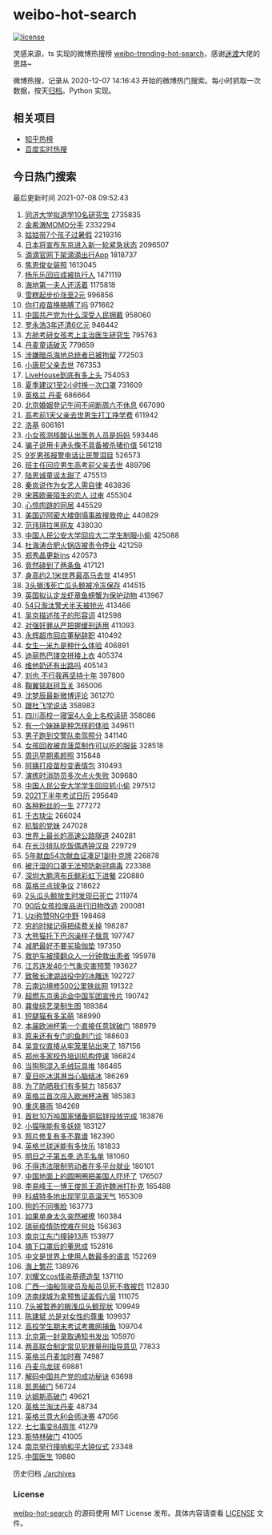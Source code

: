 # weibo-hot-search

[![license](https://img.shields.io/github/license/Arrackisarookie/weibo-hot-search)](https://github.com/Arrackisarookie/weibo-hot-search/blob/master/LICENSE)

灵感来源，ts 实现的微博热搜榜 [weibo-trending-hot-search](https://github.com/justjavac/weibo-trending-hot-search)，感谢[迷渡](https://github.com/justjavac)大佬的思路~

微博热搜，记录从 2020-12-07 14:16:43 开始的微博热门搜索。每小时抓取一次数据，按天[归档](./archives)。Python 实现。

## 相关项目
+ [知乎热榜](https://github.com/Arrackisarookie/zhihu-top-search)
+ [百度实时热搜](https://github.com/Arrackisarookie/baidu-hot-search)

## 今日热门搜索

<!-- Rank Begin -->

最后更新时间 2021-07-08 09:52:43

1. [同济大学拟退学10名研究生](https://s.weibo.com/weibo?q=%23%E5%90%8C%E6%B5%8E%E5%A4%A7%E5%AD%A6%E6%8B%9F%E9%80%80%E5%AD%A610%E5%90%8D%E7%A0%94%E7%A9%B6%E7%94%9F%23&Refer=top) 2735835
1. [金希澈MOMO分手](https://s.weibo.com/weibo?q=%23%E9%87%91%E5%B8%8C%E6%BE%88MOMO%E5%88%86%E6%89%8B%23&Refer=top) 2332294
1. [姑姑带7个孩子过暑假](https://s.weibo.com/weibo?q=%23%E5%A7%91%E5%A7%91%E5%B8%A67%E4%B8%AA%E5%AD%A9%E5%AD%90%E8%BF%87%E6%9A%91%E5%81%87%23&Refer=top) 2219316
1. [日本将宣布东京进入新一轮紧急状态](https://s.weibo.com/weibo?q=%23%E6%97%A5%E6%9C%AC%E5%B0%86%E5%AE%A3%E5%B8%83%E4%B8%9C%E4%BA%AC%E8%BF%9B%E5%85%A5%E6%96%B0%E4%B8%80%E8%BD%AE%E7%B4%A7%E6%80%A5%E7%8A%B6%E6%80%81%23&Refer=top) 2096507
1. [滴滴官网下架滴滴出行App](https://s.weibo.com/weibo?q=%23%E6%BB%B4%E6%BB%B4%E5%AE%98%E7%BD%91%E4%B8%8B%E6%9E%B6%E6%BB%B4%E6%BB%B4%E5%87%BA%E8%A1%8CApp%23&Refer=top) 1818737
1. [焦恩俊女装照](https://s.weibo.com/weibo?q=%23%E7%84%A6%E6%81%A9%E4%BF%8A%E5%A5%B3%E8%A3%85%E7%85%A7%23&Refer=top) 1613045
1. [杨乐乐回应成被执行人](https://s.weibo.com/weibo?q=%23%E6%9D%A8%E4%B9%90%E4%B9%90%E5%9B%9E%E5%BA%94%E6%88%90%E8%A2%AB%E6%89%A7%E8%A1%8C%E4%BA%BA%23&Refer=top) 1471119
1. [海地第一夫人还活着](https://s.weibo.com/weibo?q=%23%E6%B5%B7%E5%9C%B0%E7%AC%AC%E4%B8%80%E5%A4%AB%E4%BA%BA%E8%BF%98%E6%B4%BB%E7%9D%80%23&Refer=top) 1175818
1. [雪糕起步价涨至2元](https://s.weibo.com/weibo?q=%23%E9%9B%AA%E7%B3%95%E8%B5%B7%E6%AD%A5%E4%BB%B7%E6%B6%A8%E8%87%B32%E5%85%83%23&Refer=top) 996856
1. [你打疫苗换胳膊了吗](https://s.weibo.com/weibo?q=%23%E4%BD%A0%E6%89%93%E7%96%AB%E8%8B%97%E6%8D%A2%E8%83%B3%E8%86%8A%E4%BA%86%E5%90%97%23&Refer=top) 971662
1. [中国共产党为什么深受人民拥戴](https://s.weibo.com/weibo?q=%23%E4%B8%AD%E5%9B%BD%E5%85%B1%E4%BA%A7%E5%85%9A%E4%B8%BA%E4%BB%80%E4%B9%88%E6%B7%B1%E5%8F%97%E4%BA%BA%E6%B0%91%E6%8B%A5%E6%88%B4%23&Refer=top) 958060
1. [罗永浩3年还清6亿元](https://s.weibo.com/weibo?q=%23%E7%BD%97%E6%B0%B8%E6%B5%A93%E5%B9%B4%E8%BF%98%E6%B8%856%E4%BA%BF%E5%85%83%23&Refer=top) 946442
1. [方舱考研女孩考上主治医生研究生](https://s.weibo.com/weibo?q=%23%E6%96%B9%E8%88%B1%E8%80%83%E7%A0%94%E5%A5%B3%E5%AD%A9%E8%80%83%E4%B8%8A%E4%B8%BB%E6%B2%BB%E5%8C%BB%E7%94%9F%E7%A0%94%E7%A9%B6%E7%94%9F%23&Refer=top) 795763
1. [丹麦童话破灭](https://s.weibo.com/weibo?q=%23%E4%B8%B9%E9%BA%A6%E7%AB%A5%E8%AF%9D%E7%A0%B4%E7%81%AD%23&Refer=top) 779659
1. [涉嫌暗杀海地总统者已被拘留](https://s.weibo.com/weibo?q=%23%E6%B6%89%E5%AB%8C%E6%9A%97%E6%9D%80%E6%B5%B7%E5%9C%B0%E6%80%BB%E7%BB%9F%E8%80%85%E5%B7%B2%E8%A2%AB%E6%8B%98%E7%95%99%23&Refer=top) 772503
1. [小唐尼父亲去世](https://s.weibo.com/weibo?q=%23%E5%B0%8F%E5%94%90%E5%B0%BC%E7%88%B6%E4%BA%B2%E5%8E%BB%E4%B8%96%23&Refer=top) 767353
1. [LiveHouse到底有多上头](https://s.weibo.com/weibo?q=%23LiveHouse%E5%88%B0%E5%BA%95%E6%9C%89%E5%A4%9A%E4%B8%8A%E5%A4%B4%23&Refer=top) 754053
1. [夏季建议1至2小时换一次口罩](https://s.weibo.com/weibo?q=%23%E5%A4%8F%E5%AD%A3%E5%BB%BA%E8%AE%AE1%E8%87%B32%E5%B0%8F%E6%97%B6%E6%8D%A2%E4%B8%80%E6%AC%A1%E5%8F%A3%E7%BD%A9%23&Refer=top) 731609
1. [英格兰 丹麦](https://s.weibo.com/weibo?q=%E8%8B%B1%E6%A0%BC%E5%85%B0%20%E4%B8%B9%E9%BA%A6&Refer=top) 686664
1. [北京婚姻登记午间不间断周六不休息](https://s.weibo.com/weibo?q=%23%E5%8C%97%E4%BA%AC%E5%A9%9A%E5%A7%BB%E7%99%BB%E8%AE%B0%E5%8D%88%E9%97%B4%E4%B8%8D%E9%97%B4%E6%96%AD%E5%91%A8%E5%85%AD%E4%B8%8D%E4%BC%91%E6%81%AF%23&Refer=top) 667090
1. [高考前1天父亲去世男生打工挣学费](https://s.weibo.com/weibo?q=%23%E9%AB%98%E8%80%83%E5%89%8D1%E5%A4%A9%E7%88%B6%E4%BA%B2%E5%8E%BB%E4%B8%96%E7%94%B7%E7%94%9F%E6%89%93%E5%B7%A5%E6%8C%A3%E5%AD%A6%E8%B4%B9%23&Refer=top) 611942
1. [洛基](https://s.weibo.com/weibo?q=%E6%B4%9B%E5%9F%BA&Refer=top) 606161
1. [小女孩测核酸认出医务人员是妈妈](https://s.weibo.com/weibo?q=%23%E5%B0%8F%E5%A5%B3%E5%AD%A9%E6%B5%8B%E6%A0%B8%E9%85%B8%E8%AE%A4%E5%87%BA%E5%8C%BB%E5%8A%A1%E4%BA%BA%E5%91%98%E6%98%AF%E5%A6%88%E5%A6%88%23&Refer=top) 593446
1. [骗子说用卡通头像不具备被杀猪价值](https://s.weibo.com/weibo?q=%23%E9%AA%97%E5%AD%90%E8%AF%B4%E7%94%A8%E5%8D%A1%E9%80%9A%E5%A4%B4%E5%83%8F%E4%B8%8D%E5%85%B7%E5%A4%87%E8%A2%AB%E6%9D%80%E7%8C%AA%E4%BB%B7%E5%80%BC%23&Refer=top) 561218
1. [9岁男孩报警电话让民警泪目](https://s.weibo.com/weibo?q=%239%E5%B2%81%E7%94%B7%E5%AD%A9%E6%8A%A5%E8%AD%A6%E7%94%B5%E8%AF%9D%E8%AE%A9%E6%B0%91%E8%AD%A6%E6%B3%AA%E7%9B%AE%23&Refer=top) 526573
1. [班主任回应男生高考前父亲去世](https://s.weibo.com/weibo?q=%23%E7%8F%AD%E4%B8%BB%E4%BB%BB%E5%9B%9E%E5%BA%94%E7%94%B7%E7%94%9F%E9%AB%98%E8%80%83%E5%89%8D%E7%88%B6%E4%BA%B2%E5%8E%BB%E4%B8%96%23&Refer=top) 489796
1. [陆思诚童谣太甜了](https://s.weibo.com/weibo?q=%23%E9%99%86%E6%80%9D%E8%AF%9A%E7%AB%A5%E8%B0%A3%E5%A4%AA%E7%94%9C%E4%BA%86%23&Refer=top) 475513
1. [秦岚说作为女艺人需自律](https://s.weibo.com/weibo?q=%23%E7%A7%A6%E5%B2%9A%E8%AF%B4%E4%BD%9C%E4%B8%BA%E5%A5%B3%E8%89%BA%E4%BA%BA%E9%9C%80%E8%87%AA%E5%BE%8B%23&Refer=top) 463836
1. [宋茜欧豪陌生的恋人 过审](https://s.weibo.com/weibo?q=%E5%AE%8B%E8%8C%9C%E6%AC%A7%E8%B1%AA%E9%99%8C%E7%94%9F%E7%9A%84%E6%81%8B%E4%BA%BA%20%E8%BF%87%E5%AE%A1&Refer=top) 455304
1. [心惊肉跳的同居](https://s.weibo.com/weibo?q=%E5%BF%83%E6%83%8A%E8%82%89%E8%B7%B3%E7%9A%84%E5%90%8C%E5%B1%85&Refer=top) 445529
1. [美国迈阿密大楼倒塌事故搜救停止](https://s.weibo.com/weibo?q=%23%E7%BE%8E%E5%9B%BD%E8%BF%88%E9%98%BF%E5%AF%86%E5%A4%A7%E6%A5%BC%E5%80%92%E5%A1%8C%E4%BA%8B%E6%95%85%E6%90%9C%E6%95%91%E5%81%9C%E6%AD%A2%23&Refer=top) 440829
1. [范玮琪拉黑网友](https://s.weibo.com/weibo?q=%23%E8%8C%83%E7%8E%AE%E7%90%AA%E6%8B%89%E9%BB%91%E7%BD%91%E5%8F%8B%23&Refer=top) 438030
1. [中国人民公安大学回应大二学生制服小偷](https://s.weibo.com/weibo?q=%23%E4%B8%AD%E5%9B%BD%E4%BA%BA%E6%B0%91%E5%85%AC%E5%AE%89%E5%A4%A7%E5%AD%A6%E5%9B%9E%E5%BA%94%E5%A4%A7%E4%BA%8C%E5%AD%A6%E7%94%9F%E5%88%B6%E6%9C%8D%E5%B0%8F%E5%81%B7%23&Refer=top) 425088
1. [杜海涛合肥火锅店被责令停业](https://s.weibo.com/weibo?q=%E6%9D%9C%E6%B5%B7%E6%B6%9B%E5%90%88%E8%82%A5%E7%81%AB%E9%94%85%E5%BA%97%E8%A2%AB%E8%B4%A3%E4%BB%A4%E5%81%9C%E4%B8%9A&Refer=top) 421259
1. [郑秀晶更新ins](https://s.weibo.com/weibo?q=%23%E9%83%91%E7%A7%80%E6%99%B6%E6%9B%B4%E6%96%B0ins%23&Refer=top) 420573
1. [竟然磕到了两条鱼](https://s.weibo.com/weibo?q=%23%E7%AB%9F%E7%84%B6%E7%A3%95%E5%88%B0%E4%BA%86%E4%B8%A4%E6%9D%A1%E9%B1%BC%23&Refer=top) 417121
1. [身高约2.1米世界最高马去世](https://s.weibo.com/weibo?q=%23%E8%BA%AB%E9%AB%98%E7%BA%A62.1%E7%B1%B3%E4%B8%96%E7%95%8C%E6%9C%80%E9%AB%98%E9%A9%AC%E5%8E%BB%E4%B8%96%23&Refer=top) 414951
1. [3头搁浅死亡瓜头鲸被冷冻保存](https://s.weibo.com/weibo?q=%233%E5%A4%B4%E6%90%81%E6%B5%85%E6%AD%BB%E4%BA%A1%E7%93%9C%E5%A4%B4%E9%B2%B8%E8%A2%AB%E5%86%B7%E5%86%BB%E4%BF%9D%E5%AD%98%23&Refer=top) 414515
1. [英国拟认定龙虾章鱼螃蟹为保护动物](https://s.weibo.com/weibo?q=%23%E8%8B%B1%E5%9B%BD%E6%8B%9F%E8%AE%A4%E5%AE%9A%E9%BE%99%E8%99%BE%E7%AB%A0%E9%B1%BC%E8%9E%83%E8%9F%B9%E4%B8%BA%E4%BF%9D%E6%8A%A4%E5%8A%A8%E7%89%A9%23&Refer=top) 413967
1. [54只淘汰警犬半天被抢光](https://s.weibo.com/weibo?q=%2354%E5%8F%AA%E6%B7%98%E6%B1%B0%E8%AD%A6%E7%8A%AC%E5%8D%8A%E5%A4%A9%E8%A2%AB%E6%8A%A2%E5%85%89%23&Refer=top) 413466
1. [吴京描述孩子的形容词](https://s.weibo.com/weibo?q=%23%E5%90%B4%E4%BA%AC%E6%8F%8F%E8%BF%B0%E5%AD%A9%E5%AD%90%E7%9A%84%E5%BD%A2%E5%AE%B9%E8%AF%8D%23&Refer=top) 412598
1. [对强奸罪从严把握缓刑适用](https://s.weibo.com/weibo?q=%23%E5%AF%B9%E5%BC%BA%E5%A5%B8%E7%BD%AA%E4%BB%8E%E4%B8%A5%E6%8A%8A%E6%8F%A1%E7%BC%93%E5%88%91%E9%80%82%E7%94%A8%23&Refer=top) 411093
1. [永辉超市回应董秘辞职](https://s.weibo.com/weibo?q=%23%E6%B0%B8%E8%BE%89%E8%B6%85%E5%B8%82%E5%9B%9E%E5%BA%94%E8%91%A3%E7%A7%98%E8%BE%9E%E8%81%8C%23&Refer=top) 410492
1. [女生一米九是种什么体验](https://s.weibo.com/weibo?q=%23%E5%A5%B3%E7%94%9F%E4%B8%80%E7%B1%B3%E4%B9%9D%E6%98%AF%E7%A7%8D%E4%BB%80%E4%B9%88%E4%BD%93%E9%AA%8C%23&Refer=top) 406891
1. [迪丽热巴镂空拼接上衣](https://s.weibo.com/weibo?q=%23%E8%BF%AA%E4%B8%BD%E7%83%AD%E5%B7%B4%E9%95%82%E7%A9%BA%E6%8B%BC%E6%8E%A5%E4%B8%8A%E8%A1%A3%23&Refer=top) 405374
1. [维他奶还有出路吗](https://s.weibo.com/weibo?q=%23%E7%BB%B4%E4%BB%96%E5%A5%B6%E8%BF%98%E6%9C%89%E5%87%BA%E8%B7%AF%E5%90%97%23&Refer=top) 405143
1. [刘也 不行我再坚持十年](https://s.weibo.com/weibo?q=%E5%88%98%E4%B9%9F%20%E4%B8%8D%E8%A1%8C%E6%88%91%E5%86%8D%E5%9D%9A%E6%8C%81%E5%8D%81%E5%B9%B4&Refer=top) 397800
1. [鞠翼铭赵珂互关](https://s.weibo.com/weibo?q=%23%E9%9E%A0%E7%BF%BC%E9%93%AD%E8%B5%B5%E7%8F%82%E4%BA%92%E5%85%B3%23&Refer=top) 365006
1. [沈梦辰最新微博评论](https://s.weibo.com/weibo?q=%23%E6%B2%88%E6%A2%A6%E8%BE%B0%E6%9C%80%E6%96%B0%E5%BE%AE%E5%8D%9A%E8%AF%84%E8%AE%BA%23&Refer=top) 361270
1. [跟杜飞学说话](https://s.weibo.com/weibo?q=%23%E8%B7%9F%E6%9D%9C%E9%A3%9E%E5%AD%A6%E8%AF%B4%E8%AF%9D%23&Refer=top) 358983
1. [四川高校一寝室4人全上名校读研](https://s.weibo.com/weibo?q=%23%E5%9B%9B%E5%B7%9D%E9%AB%98%E6%A0%A1%E4%B8%80%E5%AF%9D%E5%AE%A44%E4%BA%BA%E5%85%A8%E4%B8%8A%E5%90%8D%E6%A0%A1%E8%AF%BB%E7%A0%94%23&Refer=top) 358086
1. [有一个妹妹是种怎样的体验](https://s.weibo.com/weibo?q=%23%E6%9C%89%E4%B8%80%E4%B8%AA%E5%A6%B9%E5%A6%B9%E6%98%AF%E7%A7%8D%E6%80%8E%E6%A0%B7%E7%9A%84%E4%BD%93%E9%AA%8C%23&Refer=top) 349611
1. [男子跑到交警队卖驾照分](https://s.weibo.com/weibo?q=%23%E7%94%B7%E5%AD%90%E8%B7%91%E5%88%B0%E4%BA%A4%E8%AD%A6%E9%98%9F%E5%8D%96%E9%A9%BE%E7%85%A7%E5%88%86%23&Refer=top) 341140
1. [女孩回收被弃菠菜制作可以吃的服装](https://s.weibo.com/weibo?q=%E5%A5%B3%E5%AD%A9%E5%9B%9E%E6%94%B6%E8%A2%AB%E5%BC%83%E8%8F%A0%E8%8F%9C%E5%88%B6%E4%BD%9C%E5%8F%AF%E4%BB%A5%E5%90%83%E7%9A%84%E6%9C%8D%E8%A3%85&Refer=top) 328518
1. [周迅早期素颜照](https://s.weibo.com/weibo?q=%23%E5%91%A8%E8%BF%85%E6%97%A9%E6%9C%9F%E7%B4%A0%E9%A2%9C%E7%85%A7%23&Refer=top) 315848
1. [阿姨打疫苗秒变表情包](https://s.weibo.com/weibo?q=%23%E9%98%BF%E5%A7%A8%E6%89%93%E7%96%AB%E8%8B%97%E7%A7%92%E5%8F%98%E8%A1%A8%E6%83%85%E5%8C%85%23&Refer=top) 310493
1. [演练时消防员多次点火失败](https://s.weibo.com/weibo?q=%E6%BC%94%E7%BB%83%E6%97%B6%E6%B6%88%E9%98%B2%E5%91%98%E5%A4%9A%E6%AC%A1%E7%82%B9%E7%81%AB%E5%A4%B1%E8%B4%A5&Refer=top) 309680
1. [中国人民公安大学学生回应抓小偷](https://s.weibo.com/weibo?q=%23%E4%B8%AD%E5%9B%BD%E4%BA%BA%E6%B0%91%E5%85%AC%E5%AE%89%E5%A4%A7%E5%AD%A6%E5%AD%A6%E7%94%9F%E5%9B%9E%E5%BA%94%E6%8A%93%E5%B0%8F%E5%81%B7%23&Refer=top) 297512
1. [2021下半年考试日历](https://s.weibo.com/weibo?q=%232021%E4%B8%8B%E5%8D%8A%E5%B9%B4%E8%80%83%E8%AF%95%E6%97%A5%E5%8E%86%23&Refer=top) 295649
1. [各种粉丝的一生](https://s.weibo.com/weibo?q=%23%E5%90%84%E7%A7%8D%E7%B2%89%E4%B8%9D%E7%9A%84%E4%B8%80%E7%94%9F%23&Refer=top) 277272
1. [千古玦尘](https://s.weibo.com/weibo?q=%E5%8D%83%E5%8F%A4%E7%8E%A6%E5%B0%98&Refer=top) 266024
1. [机智的党妹](https://s.weibo.com/weibo?q=%23%E6%9C%BA%E6%99%BA%E7%9A%84%E5%85%9A%E5%A6%B9%23&Refer=top) 247028
1. [世界上最长的高速公路隧道](https://s.weibo.com/weibo?q=%23%E4%B8%96%E7%95%8C%E4%B8%8A%E6%9C%80%E9%95%BF%E7%9A%84%E9%AB%98%E9%80%9F%E5%85%AC%E8%B7%AF%E9%9A%A7%E9%81%93%23&Refer=top) 240281
1. [在长沙排队吃饭偶遇钟汉良](https://s.weibo.com/weibo?q=%23%E5%9C%A8%E9%95%BF%E6%B2%99%E6%8E%92%E9%98%9F%E5%90%83%E9%A5%AD%E5%81%B6%E9%81%87%E9%92%9F%E6%B1%89%E8%89%AF%23&Refer=top) 229729
1. [5年献血54次献血证凑足1副扑克牌](https://s.weibo.com/weibo?q=%235%E5%B9%B4%E7%8C%AE%E8%A1%8054%E6%AC%A1%E7%8C%AE%E8%A1%80%E8%AF%81%E5%87%91%E8%B6%B31%E5%89%AF%E6%89%91%E5%85%8B%E7%89%8C%23&Refer=top) 226878
1. [被汗湿的口罩无法预防新冠病毒](https://s.weibo.com/weibo?q=%23%E8%A2%AB%E6%B1%97%E6%B9%BF%E7%9A%84%E5%8F%A3%E7%BD%A9%E6%97%A0%E6%B3%95%E9%A2%84%E9%98%B2%E6%96%B0%E5%86%A0%E7%97%85%E6%AF%92%23&Refer=top) 223388
1. [深圳大鹏湾布氏鲸彩虹下进餐](https://s.weibo.com/weibo?q=%23%E6%B7%B1%E5%9C%B3%E5%A4%A7%E9%B9%8F%E6%B9%BE%E5%B8%83%E6%B0%8F%E9%B2%B8%E5%BD%A9%E8%99%B9%E4%B8%8B%E8%BF%9B%E9%A4%90%23&Refer=top) 220880
1. [英格兰点球争议](https://s.weibo.com/weibo?q=%23%E8%8B%B1%E6%A0%BC%E5%85%B0%E7%82%B9%E7%90%83%E4%BA%89%E8%AE%AE%23&Refer=top) 218622
1. [2头瓜头鲸放生时发现已死亡](https://s.weibo.com/weibo?q=%232%E5%A4%B4%E7%93%9C%E5%A4%B4%E9%B2%B8%E6%94%BE%E7%94%9F%E6%97%B6%E5%8F%91%E7%8E%B0%E5%B7%B2%E6%AD%BB%E4%BA%A1%23&Refer=top) 211974
1. [90后女孩捡废品进行旧物改造](https://s.weibo.com/weibo?q=%2390%E5%90%8E%E5%A5%B3%E5%AD%A9%E6%8D%A1%E5%BA%9F%E5%93%81%E8%BF%9B%E8%A1%8C%E6%97%A7%E7%89%A9%E6%94%B9%E9%80%A0%23&Refer=top) 200081
1. [Uzi称赞RNG中野](https://s.weibo.com/weibo?q=%23Uzi%E7%A7%B0%E8%B5%9ERNG%E4%B8%AD%E9%87%8E%23&Refer=top) 198468
1. [穷的时候记得把续费关掉](https://s.weibo.com/weibo?q=%23%E7%A9%B7%E7%9A%84%E6%97%B6%E5%80%99%E8%AE%B0%E5%BE%97%E6%8A%8A%E7%BB%AD%E8%B4%B9%E5%85%B3%E6%8E%89%23&Refer=top) 198287
1. [大熊猫托下巴泡澡样子惬意](https://s.weibo.com/weibo?q=%23%E5%A4%A7%E7%86%8A%E7%8C%AB%E6%89%98%E4%B8%8B%E5%B7%B4%E6%B3%A1%E6%BE%A1%E6%A0%B7%E5%AD%90%E6%83%AC%E6%84%8F%23&Refer=top) 197747
1. [减肥最好不要买瑜伽垫](https://s.weibo.com/weibo?q=%23%E5%87%8F%E8%82%A5%E6%9C%80%E5%A5%BD%E4%B8%8D%E8%A6%81%E4%B9%B0%E7%91%9C%E4%BC%BD%E5%9E%AB%23&Refer=top) 197350
1. [救护车被撞翻众人一分钟救出患者](https://s.weibo.com/weibo?q=%23%E6%95%91%E6%8A%A4%E8%BD%A6%E8%A2%AB%E6%92%9E%E7%BF%BB%E4%BC%97%E4%BA%BA%E4%B8%80%E5%88%86%E9%92%9F%E6%95%91%E5%87%BA%E6%82%A3%E8%80%85%23&Refer=top) 195978
1. [江苏连发46个气象灾害预警](https://s.weibo.com/weibo?q=%23%E6%B1%9F%E8%8B%8F%E8%BF%9E%E5%8F%9146%E4%B8%AA%E6%B0%94%E8%B1%A1%E7%81%BE%E5%AE%B3%E9%A2%84%E8%AD%A6%23&Refer=top) 193627
1. [致敬长津湖战役中的冰雕连](https://s.weibo.com/weibo?q=%23%E8%87%B4%E6%95%AC%E9%95%BF%E6%B4%A5%E6%B9%96%E6%88%98%E5%BD%B9%E4%B8%AD%E7%9A%84%E5%86%B0%E9%9B%95%E8%BF%9E%23&Refer=top) 192727
1. [云南边境修500公里铁丝网](https://s.weibo.com/weibo?q=%E4%BA%91%E5%8D%97%E8%BE%B9%E5%A2%83%E4%BF%AE500%E5%85%AC%E9%87%8C%E9%93%81%E4%B8%9D%E7%BD%91&Refer=top) 191322
1. [超燃东京奥运会中国军团宣传片](https://s.weibo.com/weibo?q=%23%E8%B6%85%E7%87%83%E4%B8%9C%E4%BA%AC%E5%A5%A5%E8%BF%90%E4%BC%9A%E4%B8%AD%E5%9B%BD%E5%86%9B%E5%9B%A2%E5%AE%A3%E4%BC%A0%E7%89%87%23&Refer=top) 190742
1. [龚俊综艺录制生图](https://s.weibo.com/weibo?q=%23%E9%BE%9A%E4%BF%8A%E7%BB%BC%E8%89%BA%E5%BD%95%E5%88%B6%E7%94%9F%E5%9B%BE%23&Refer=top) 189384
1. [短腿猫有多呆萌](https://s.weibo.com/weibo?q=%23%E7%9F%AD%E8%85%BF%E7%8C%AB%E6%9C%89%E5%A4%9A%E5%91%86%E8%90%8C%23&Refer=top) 188990
1. [本届欧洲杯第一个直接任意球破门](https://s.weibo.com/weibo?q=%E6%9C%AC%E5%B1%8A%E6%AC%A7%E6%B4%B2%E6%9D%AF%E7%AC%AC%E4%B8%80%E4%B8%AA%E7%9B%B4%E6%8E%A5%E4%BB%BB%E6%84%8F%E7%90%83%E7%A0%B4%E9%97%A8&Refer=top) 188979
1. [原来还有专门的鱼刺门诊](https://s.weibo.com/weibo?q=%23%E5%8E%9F%E6%9D%A5%E8%BF%98%E6%9C%89%E4%B8%93%E9%97%A8%E7%9A%84%E9%B1%BC%E5%88%BA%E9%97%A8%E8%AF%8A%23&Refer=top) 188603
1. [吴宣仪直接从牢笼里钻出来了](https://s.weibo.com/weibo?q=%23%E5%90%B4%E5%AE%A3%E4%BB%AA%E7%9B%B4%E6%8E%A5%E4%BB%8E%E7%89%A2%E7%AC%BC%E9%87%8C%E9%92%BB%E5%87%BA%E6%9D%A5%E4%BA%86%23&Refer=top) 187156
1. [郑州多家校外培训机构停课](https://s.weibo.com/weibo?q=%23%E9%83%91%E5%B7%9E%E5%A4%9A%E5%AE%B6%E6%A0%A1%E5%A4%96%E5%9F%B9%E8%AE%AD%E6%9C%BA%E6%9E%84%E5%81%9C%E8%AF%BE%23&Refer=top) 186824
1. [当狗狗混入毛绒玩具堆](https://s.weibo.com/weibo?q=%23%E5%BD%93%E7%8B%97%E7%8B%97%E6%B7%B7%E5%85%A5%E6%AF%9B%E7%BB%92%E7%8E%A9%E5%85%B7%E5%A0%86%23&Refer=top) 186465
1. [夏日吃冰淇淋当心脑结冰](https://s.weibo.com/weibo?q=%23%E5%A4%8F%E6%97%A5%E5%90%83%E5%86%B0%E6%B7%87%E6%B7%8B%E5%BD%93%E5%BF%83%E8%84%91%E7%BB%93%E5%86%B0%23&Refer=top) 186269
1. [为了防晒我们有多努力](https://s.weibo.com/weibo?q=%23%E4%B8%BA%E4%BA%86%E9%98%B2%E6%99%92%E6%88%91%E4%BB%AC%E6%9C%89%E5%A4%9A%E5%8A%AA%E5%8A%9B%23&Refer=top) 185637
1. [英格兰首次闯入欧洲杯决赛](https://s.weibo.com/weibo?q=%E8%8B%B1%E6%A0%BC%E5%85%B0%E9%A6%96%E6%AC%A1%E9%97%AF%E5%85%A5%E6%AC%A7%E6%B4%B2%E6%9D%AF%E5%86%B3%E8%B5%9B&Refer=top) 185383
1. [重庆暴雨](https://s.weibo.com/weibo?q=%E9%87%8D%E5%BA%86%E6%9A%B4%E9%9B%A8&Refer=top) 184269
1. [首批10万吨国家储备铜铝锌投放完成](https://s.weibo.com/weibo?q=%23%E9%A6%96%E6%89%B910%E4%B8%87%E5%90%A8%E5%9B%BD%E5%AE%B6%E5%82%A8%E5%A4%87%E9%93%9C%E9%93%9D%E9%94%8C%E6%8A%95%E6%94%BE%E5%AE%8C%E6%88%90%23&Refer=top) 183876
1. [小猫咪能有多妖娆](https://s.weibo.com/weibo?q=%23%E5%B0%8F%E7%8C%AB%E5%92%AA%E8%83%BD%E6%9C%89%E5%A4%9A%E5%A6%96%E5%A8%86%23&Refer=top) 183127
1. [照片修复有多不靠谱](https://s.weibo.com/weibo?q=%23%E7%85%A7%E7%89%87%E4%BF%AE%E5%A4%8D%E6%9C%89%E5%A4%9A%E4%B8%8D%E9%9D%A0%E8%B0%B1%23&Refer=top) 182390
1. [英格兰球迷能有多快乐](https://s.weibo.com/weibo?q=%23%E8%8B%B1%E6%A0%BC%E5%85%B0%E7%90%83%E8%BF%B7%E8%83%BD%E6%9C%89%E5%A4%9A%E5%BF%AB%E4%B9%90%23&Refer=top) 181833
1. [明日之子第五季 选手名单](https://s.weibo.com/weibo?q=%E6%98%8E%E6%97%A5%E4%B9%8B%E5%AD%90%E7%AC%AC%E4%BA%94%E5%AD%A3%20%E9%80%89%E6%89%8B%E5%90%8D%E5%8D%95&Refer=top) 181060
1. [不得违法限制劳动者在多平台就业](https://s.weibo.com/weibo?q=%23%E4%B8%8D%E5%BE%97%E8%BF%9D%E6%B3%95%E9%99%90%E5%88%B6%E5%8A%B3%E5%8A%A8%E8%80%85%E5%9C%A8%E5%A4%9A%E5%B9%B3%E5%8F%B0%E5%B0%B1%E4%B8%9A%23&Refer=top) 180101
1. [中国地面上的圆圈圈把美国人吓坏了](https://s.weibo.com/weibo?q=%23%E4%B8%AD%E5%9B%BD%E5%9C%B0%E9%9D%A2%E4%B8%8A%E7%9A%84%E5%9C%86%E5%9C%88%E5%9C%88%E6%8A%8A%E7%BE%8E%E5%9B%BD%E4%BA%BA%E5%90%93%E5%9D%8F%E4%BA%86%23&Refer=top) 176507
1. [李易峰王一博王俊凯王源许魏洲打扑克](https://s.weibo.com/weibo?q=%23%E6%9D%8E%E6%98%93%E5%B3%B0%E7%8E%8B%E4%B8%80%E5%8D%9A%E7%8E%8B%E4%BF%8A%E5%87%AF%E7%8E%8B%E6%BA%90%E8%AE%B8%E9%AD%8F%E6%B4%B2%E6%89%93%E6%89%91%E5%85%8B%23&Refer=top) 165488
1. [科威特多地出现罕见高温天气](https://s.weibo.com/weibo?q=%E7%A7%91%E5%A8%81%E7%89%B9%E5%A4%9A%E5%9C%B0%E5%87%BA%E7%8E%B0%E7%BD%95%E8%A7%81%E9%AB%98%E6%B8%A9%E5%A4%A9%E6%B0%94&Refer=top) 165309
1. [狗的不同嘴脸](https://s.weibo.com/weibo?q=%23%E7%8B%97%E7%9A%84%E4%B8%8D%E5%90%8C%E5%98%B4%E8%84%B8%23&Refer=top) 163773
1. [如果单身太久突然被撩](https://s.weibo.com/weibo?q=%23%E5%A6%82%E6%9E%9C%E5%8D%95%E8%BA%AB%E5%A4%AA%E4%B9%85%E7%AA%81%E7%84%B6%E8%A2%AB%E6%92%A9%23&Refer=top) 160384
1. [瑞丽疫情防控难在何处](https://s.weibo.com/weibo?q=%23%E7%91%9E%E4%B8%BD%E7%96%AB%E6%83%85%E9%98%B2%E6%8E%A7%E9%9A%BE%E5%9C%A8%E4%BD%95%E5%A4%84%23&Refer=top) 156363
1. [南京江东门撞钟13声](https://s.weibo.com/weibo?q=%23%E5%8D%97%E4%BA%AC%E6%B1%9F%E4%B8%9C%E9%97%A8%E6%92%9E%E9%92%9F13%E5%A3%B0%23&Refer=top) 153977
1. [摘下口罩后的董思成](https://s.weibo.com/weibo?q=%23%E6%91%98%E4%B8%8B%E5%8F%A3%E7%BD%A9%E5%90%8E%E7%9A%84%E8%91%A3%E6%80%9D%E6%88%90%23&Refer=top) 152816
1. [中文是世界上使用人数最多的语言](https://s.weibo.com/weibo?q=%23%E4%B8%AD%E6%96%87%E6%98%AF%E4%B8%96%E7%95%8C%E4%B8%8A%E4%BD%BF%E7%94%A8%E4%BA%BA%E6%95%B0%E6%9C%80%E5%A4%9A%E7%9A%84%E8%AF%AD%E8%A8%80%23&Refer=top) 152269
1. [海上繁花](https://s.weibo.com/weibo?q=%E6%B5%B7%E4%B8%8A%E7%B9%81%E8%8A%B1&Refer=top) 138976
1. [刘耀文cos怪盗基德造型](https://s.weibo.com/weibo?q=%23%E5%88%98%E8%80%80%E6%96%87cos%E6%80%AA%E7%9B%97%E5%9F%BA%E5%BE%B7%E9%80%A0%E5%9E%8B%23&Refer=top) 137110
1. [广西一油船驾驶员及船员见死不救被罚](https://s.weibo.com/weibo?q=%23%E5%B9%BF%E8%A5%BF%E4%B8%80%E6%B2%B9%E8%88%B9%E9%A9%BE%E9%A9%B6%E5%91%98%E5%8F%8A%E8%88%B9%E5%91%98%E8%A7%81%E6%AD%BB%E4%B8%8D%E6%95%91%E8%A2%AB%E7%BD%9A%23&Refer=top) 112830
1. [济南绿城为拿预售证盖假六层](https://s.weibo.com/weibo?q=%23%E6%B5%8E%E5%8D%97%E7%BB%BF%E5%9F%8E%E4%B8%BA%E6%8B%BF%E9%A2%84%E5%94%AE%E8%AF%81%E7%9B%96%E5%81%87%E5%85%AD%E5%B1%82%23&Refer=top) 111075
1. [7头被暂养的搁浅瓜头鲸现状](https://s.weibo.com/weibo?q=%237%E5%A4%B4%E8%A2%AB%E6%9A%82%E5%85%BB%E7%9A%84%E6%90%81%E6%B5%85%E7%93%9C%E5%A4%B4%E9%B2%B8%E7%8E%B0%E7%8A%B6%23&Refer=top) 109949
1. [陈建斌 怂是对女性的尊重](https://s.weibo.com/weibo?q=%E9%99%88%E5%BB%BA%E6%96%8C%20%E6%80%82%E6%98%AF%E5%AF%B9%E5%A5%B3%E6%80%A7%E7%9A%84%E5%B0%8A%E9%87%8D&Refer=top) 109937
1. [高校学生期末考试考撒网捕鱼](https://s.weibo.com/weibo?q=%23%E9%AB%98%E6%A0%A1%E5%AD%A6%E7%94%9F%E6%9C%9F%E6%9C%AB%E8%80%83%E8%AF%95%E8%80%83%E6%92%92%E7%BD%91%E6%8D%95%E9%B1%BC%23&Refer=top) 109704
1. [北京第一封录取通知书发出](https://s.weibo.com/weibo?q=%23%E5%8C%97%E4%BA%AC%E7%AC%AC%E4%B8%80%E5%B0%81%E5%BD%95%E5%8F%96%E9%80%9A%E7%9F%A5%E4%B9%A6%E5%8F%91%E5%87%BA%23&Refer=top) 105970
1. [两高联合制定常见犯罪量刑指导意见](https://s.weibo.com/weibo?q=%23%E4%B8%A4%E9%AB%98%E8%81%94%E5%90%88%E5%88%B6%E5%AE%9A%E5%B8%B8%E8%A7%81%E7%8A%AF%E7%BD%AA%E9%87%8F%E5%88%91%E6%8C%87%E5%AF%BC%E6%84%8F%E8%A7%81%23&Refer=top) 77833
1. [英格兰丹麦加时赛](https://s.weibo.com/weibo?q=%E8%8B%B1%E6%A0%BC%E5%85%B0%E4%B8%B9%E9%BA%A6%E5%8A%A0%E6%97%B6%E8%B5%9B&Refer=top) 74987
1. [丹麦乌龙球](https://s.weibo.com/weibo?q=%E4%B8%B9%E9%BA%A6%E4%B9%8C%E9%BE%99%E7%90%83&Refer=top) 69881
1. [解码中国共产党的成功秘诀](https://s.weibo.com/weibo?q=%23%E8%A7%A3%E7%A0%81%E4%B8%AD%E5%9B%BD%E5%85%B1%E4%BA%A7%E5%85%9A%E7%9A%84%E6%88%90%E5%8A%9F%E7%A7%98%E8%AF%80%23&Refer=top) 63698
1. [凯恩破门](https://s.weibo.com/weibo?q=%23%E5%87%AF%E6%81%A9%E7%A0%B4%E9%97%A8%23&Refer=top) 56724
1. [达姆斯高破门](https://s.weibo.com/weibo?q=%E8%BE%BE%E5%A7%86%E6%96%AF%E9%AB%98%E7%A0%B4%E9%97%A8&Refer=top) 49621
1. [英格兰淘汰丹麦](https://s.weibo.com/weibo?q=%23%E8%8B%B1%E6%A0%BC%E5%85%B0%E6%B7%98%E6%B1%B0%E4%B8%B9%E9%BA%A6%23&Refer=top) 48734
1. [英格兰意大利会师决赛](https://s.weibo.com/weibo?q=%E8%8B%B1%E6%A0%BC%E5%85%B0%E6%84%8F%E5%A4%A7%E5%88%A9%E4%BC%9A%E5%B8%88%E5%86%B3%E8%B5%9B&Refer=top) 47056
1. [七七事变84周年](https://s.weibo.com/weibo?q=%23%E4%B8%83%E4%B8%83%E4%BA%8B%E5%8F%9884%E5%91%A8%E5%B9%B4%23&Refer=top) 41279
1. [斯特林破门](https://s.weibo.com/weibo?q=%E6%96%AF%E7%89%B9%E6%9E%97%E7%A0%B4%E9%97%A8&Refer=top) 41005
1. [南京举行撞响和平大钟仪式](https://s.weibo.com/weibo?q=%23%E5%8D%97%E4%BA%AC%E4%B8%BE%E8%A1%8C%E6%92%9E%E5%93%8D%E5%92%8C%E5%B9%B3%E5%A4%A7%E9%92%9F%E4%BB%AA%E5%BC%8F%23&Refer=top) 23348
1. [中国医生](https://s.weibo.com/weibo?q=%E4%B8%AD%E5%9B%BD%E5%8C%BB%E7%94%9F&Refer=top) 19880
<!-- Rank End -->

历史归档 [./archives](./archives)

### License

[weibo-hot-search](https://github.com/Arrackisarookie/weibo-hot-search) 的源码使用 MIT License 发布。具体内容请查看 [LICENSE](./LICENSE) 文件。
